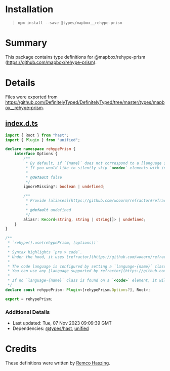 # Installation
> `npm install --save @types/mapbox__rehype-prism`

# Summary
This package contains type definitions for @mapbox/rehype-prism (https://github.com/mapbox/rehype-prism).

# Details
Files were exported from https://github.com/DefinitelyTyped/DefinitelyTyped/tree/master/types/mapbox__rehype-prism.
## [index.d.ts](https://github.com/DefinitelyTyped/DefinitelyTyped/tree/master/types/mapbox__rehype-prism/index.d.ts)
````ts
import { Root } from "hast";
import { Plugin } from "unified";

declare namespace rehypePrism {
    interface Options {
        /**
         * By default, if `{name}` does not correspond to a [language supported by refractor](https://github.com/wooorm/refractor#syntaxes) an error will be thrown.
         * If you would like to silently skip `<code>` elements with invalid languages, set this option to `true`.
         *
         * @default false
         */
        ignoreMissing?: boolean | undefined;

        /**
         * Provide [aliases](https://github.com/wooorm/refractor#refractoraliasname-alias) to refractor to register as alternative names for a language.
         *
         * @default undefined
         */
        alias?: Record<string, string | string[]> | undefined;
    }
}

/**
 * `rehype().use(rehypePrism, [options])`
 *
 * Syntax highlights `pre > code`.
 * Under the hood, it uses [refractor](https://github.com/wooorm/refractor), which is a virtual version of [Prism](http://prismjs.com/).
 *
 * The code language is configured by setting a `language-{name}` class on the `<code>` element.
 * You can use any [language supported by refractor](https://github.com/wooorm/refractor#syntaxes).
 *
 * If no `language-{name}` class is found on a `<code>` element, it will be skipped.
 */
declare const rehypePrism: Plugin<[rehypePrism.Options?], Root>;

export = rehypePrism;

````

### Additional Details
 * Last updated: Tue, 07 Nov 2023 09:09:39 GMT
 * Dependencies: [@types/hast](https://npmjs.com/package/@types/hast), [unified](https://npmjs.com/package/unified)

# Credits
These definitions were written by [Remco Haszing](https://github.com/remcohaszing).
